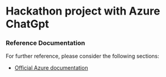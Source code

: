 # Hackathon project with Azure ChatGpt

### Reference Documentation

For further reference, please consider the following sections:

* [Official Azure documentation](https://learn.microsoft.com/en-us/azure/ai-services/openai/chatgpt-quickstart?tabs=command-line%2Cpython&pivots=programming-language-java)



